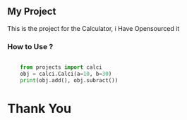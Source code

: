 ## My Project

This is the project for the Calculator, i Have Opensourced it

### How to Use ?

```python 

    from projects import calci
    obj = calci.Calci(a=10, b=30)
    print(obj.add(), obj.subract())

```

# Thank You